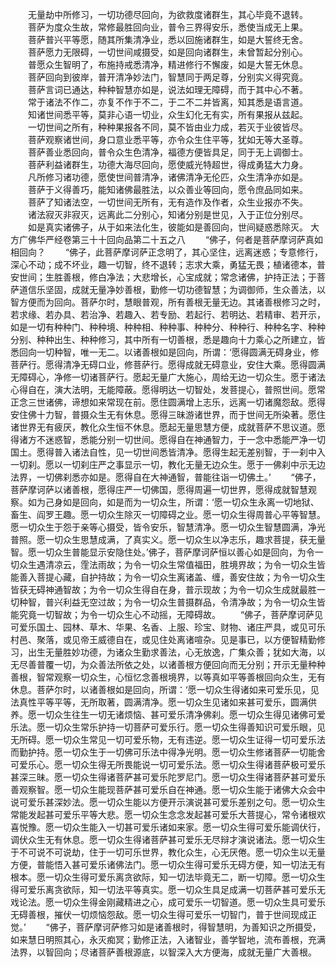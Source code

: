 <!-- { "loadSidebar": true } -->
　　无量劫中所修习，一切功德尽回向，为欲救度诸群生，其心毕竟不退转。
　　菩萨为度众生故，常修最胜回向业，普令三界得安乐，悉使当成无上果。
　　菩萨普兴平等愿，随其所集清净业，悉以回施诸群生，如是大誓终无舍。
　　菩萨愿力无限碍，一切世间咸摄受，如是回向诸群生，未曾暂起分别心。
　　普愿众生智明了，布施持戒悉清净，精进修行不懈废，如是大誓无休息。
　　菩萨回向到彼岸，普开清净妙法门，智慧同于两足尊，分别实义得究竟。
　　菩萨言词已通达，种种智慧亦如是，说法如理无障碍，而于其中心不著。
　　常于诸法不作二，亦复不作于不二，于二不二并皆离，知其悉是语言道。
　　知诸世间悉平等，莫非心语一切业，众生幻化无有实，所有果报从兹起。
　　一切世间之所有，种种果报各不同，莫不皆由业力成，若灭于业彼皆尽。
　　菩萨观察诸世间，身口意业悉平等，亦令众生住平等，犹如无等大圣尊。
　　菩萨善业悉回向，普令众生色清净，福德方便皆具足，同于无上调御士。
　　菩萨利益诸群生，功德大海尽回向，愿使威光特超世，得成勇猛大力身。
　　凡所修习诸功德，愿使世间普清净，诸佛清净无伦匹，众生清净亦如是。
　　菩萨于义得善巧，能知诸佛最胜法，以众善业等回向，愿令庶品同如来。
　　菩萨了知诸法空，一切世间无所有，无有造作及作者，众生业报亦不失。
　　诸法寂灭非寂灭，远离此二分别心，知诸分别是世见，入于正位分别尽。
　　如是真实诸佛子，从于如来法化生，彼能如是善回向，世间疑惑悉除灭。
大方广佛华严经卷第三十十回向品第二十五之八
　　“佛子，何者是菩萨摩诃萨真如相回向？
　　“佛子，此菩萨摩诃萨正念明了，其心坚住，远离迷惑；专意修行，深心不动；成不坏业，趣一切智，终不退转；志求大乘，勇猛无畏；植诸德本，普安世间；生胜善根，修白净法；大悲增长，心宝成就；常念诸佛，护持正法；于菩萨道信乐坚固，成就无量净妙善根，勤修一切功德智慧；为调御师，生众善法，以智方便而为回向。菩萨尔时，慧眼普观，所有善根无量无边。其诸善根修习之时，若求缘、若办具、若治净、若趣入、若专励、若起行、若明达、若精审、若开示，如是一切有种种门、种种境、种种相、种种事、种种分、种种行、种种名字、种种分别、种种出生、种种修习，其中所有一切善根，悉是趣向十力乘心之所建立，皆悉回向一切种智，唯一无二。以诸善根如是回向，所谓：‘愿得圆满无碍身业，修菩萨行。愿得清净无碍口业，修菩萨行。愿得成就无碍意业，安住大乘。愿得圆满无障碍心，净修一切诸菩萨行。愿起无量广大施心，周给无边一切众生。愿于诸法心得自在，演大法明，无能障蔽。愿得明达一切智处，发菩提心，普照世间。愿常正念三世诸佛，谛想如来常现在前。愿住圆满增上志乐，远离一切诸魔怨敌。愿得安住佛十力智，普摄众生无有休息。愿得三昧游诸世界，而于世间无所染著。愿住诸世界无有疲厌，教化众生恒不休息。愿起无量思慧方便，成就菩萨不思议道。愿得诸方不迷惑智，悉能分别一切世间。愿得自在神通智力，于一念中悉能严净一切国土。愿得普入诸法自性，见一切世间悉皆清净。愿得生起无差别智，于一刹中入一切刹。愿以一切刹庄严之事显示一切，教化无量无边众生。愿于一佛刹中示无边法界，一切佛刹悉亦如是。愿得自在大神通智，普能往诣一切佛土。’
　　“佛子，菩萨摩诃萨以诸善根，愿得庄严一切佛国，愿得周遍一切世界，愿得成就智慧观察。如为己身如是回向，如是而为一切众生，所谓：‘愿一切众生永离一切地狱、畜生、阎罗王趣。愿一切众生除灭一切障碍之业。愿一切众生得周普心平等智慧。愿一切众生于怨于亲等心摄受，皆令安乐，智慧清净。愿一切众生智慧圆满，净光普照。愿一切众生思慧成满，了真实义。愿一切众生以净志乐，趣求菩提，获无量智。愿一切众生普能显示安隐住处。’佛子，菩萨摩诃萨恒以善心如是回向，为令一切众生遇清凉云，霔法雨故；为令一切众生常值福田，胜境界故；为令一切众生皆能善入菩提心藏，自护持故；为令一切众生离诸盖、缠，善安住故；为令一切众生皆获无碍神通智故；为令一切众生得自在身，普示现故；为令一切众生成就最胜一切种智，普兴利益无空过故；为令一切众生普摄群品，令清净故；为令一切众生皆能究竟一切智故；为令一切众生心不动摇，无障碍故。
　　“佛子，菩萨摩诃萨见可爱乐国土、园林、草木、华果、名香、上服、珍宝、财物、诸庄严具，或见可乐村邑、聚落，或见帝王威德自在，或见住处离诸喧杂。见是事已，以方便智精勤修习，出生无量胜妙功德，为诸众生勤求善法，心无放逸，广集众善；犹如大海，以无尽善普覆一切，为众善法所依之处，以诸善根方便回向而无分别；开示无量种种善根，智常观察一切众生，心恒忆念善根境界，以等真如平等善根回向众生，无有休息。菩萨尔时，以诸善根如是回向，所谓：‘愿一切众生得诸如来可爱乐见，见法真性平等平等，无所取著，圆满清净。愿一切众生见诸如来甚可爱乐，圆满供养。愿一切众生往生一切无诸烦恼、甚可爱乐清净佛刹。愿一切众生得见诸佛可爱乐法。愿一切众生常乐护持一切菩萨可爱乐行。愿一切众生得善知识可爱乐眼，见无所碍。愿一切众生常见一切可爱乐物，无有违逆。愿一切众生证得一切可爱乐法而勤护持。愿一切众生于一切佛可乐法中得净光明。愿一切众生修诸菩萨一切能舍可爱乐心。愿一切众生得无所畏能说一切可爱乐法。愿一切众生得诸菩萨极可爱乐甚深三昧。愿一切众生得诸菩萨甚可爱乐陀罗尼门。愿一切众生得诸菩萨甚可爱乐善观察智。愿一切众生能现菩萨甚可爱乐自在神通。愿一切众生能于诸佛大众会中说可爱乐甚深妙法。愿一切众生能以方便开示演说甚可爱乐差别之句。愿一切众生常能发起甚可爱乐平等大悲。愿一切众生念念发起甚可爱乐大菩提心，常令诸根欢喜悦豫。愿一切众生能入一切甚可爱乐诸如来家。愿一切众生得可爱乐能调伏行，调伏众生无有休息。愿一切众生得诸菩萨甚可爱乐无尽辩才演说诸法。愿一切众生于不可说不可说劫，住于一切可乐世界，教化众生，心无厌倦。愿一切众生以无量方便，普能悟入甚可爱乐诸佛法门。愿一切众生得可爱乐无碍方便，知一切法无有根本。愿一切众生得可爱乐离贪欲际，知一切法毕竟无二，断一切障。愿一切众生得可爱乐离贪欲际，知一切法平等真实。愿一切众生具足成满一切菩萨甚可爱乐无戏论法。愿一切众生得金刚藏精进之心，成可爱乐一切智道。愿一切众生具可爱乐无碍善根，摧伏一切烦恼怨敌。愿一切众生得可爱乐一切智门，普于世间现成正觉。’
　　“佛子，菩萨摩诃萨修习如是诸善根时，得智慧明，为善知识之所摄受，如来慧日明照其心，永灭痴冥；勤修正法，入诸智业，善学智地，流布善根，充满法界，以智回向；尽诸菩萨善根源底，以智深入大方便海，成就无量广大善根。
